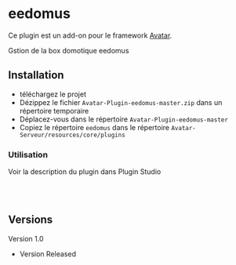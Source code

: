 # eedomus

Ce plugin est un add-on pour le framework [Avatar](https://github.com/Spikharpax/Avatar-Serveur-3.0).

Gstion de la box domotique eedomus

## Installation

- téléchargez le projet
- Dézippez le fichier `Avatar-Plugin-eedomus-master.zip` dans un répertoire temporaire
- Déplacez-vous dans le répertoire `Avatar-Plugin-eedomus-master`
- Copiez le répertoire `eedomus` dans le répertoire `Avatar-Serveur/resources/core/plugins`


### Utilisation

Voir la description du plugin dans Plugin Studio

<BR><BR>
 
## Versions
Version 1.0 
- Version Released